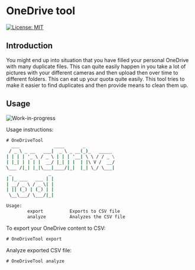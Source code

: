 # OneDrive tool
<!-- 
![CI](https://github.com/JanneMattila/onedrive-cleaner/workflows/CI/badge.svg?branch=master)
-->

[![License: MIT](https://img.shields.io/badge/License-MIT-yellow.svg)](https://opensource.org/licenses/MIT)


## Introduction

You might end up into situation that you have filled your
personal OneDrive with many duplicate files. This can
quite easily happen in you take a lot of pictures with
your different cameras and then upload then over time
to different folders. This can eat up your quota quite
easily. This tool tries to make it easier to find duplicates
and then provide means to clean them up.

## Usage

![Work-in-progress](https://img.shields.io/badge/warning-work%20in%20progress-red)

Usage instructions:

```cmd
# OneDriveTool
  ___             ____       _
 / _ \ _ __   ___|  _ \ _ __(_)_   _____
| | | | '_ \ / _ \ | | | '__| \ \ / / _ \
| |_| | | | |  __/ |_| | |  | |\ V /  __/
\___ /|_| |_|\___|____/|_|  |_| \_/ \___|
 _              _
| |_ ___   ___ | |
| __/ _ \ / _ \| |
| || (_) | (_) | |
 \__\___/ \___/|_|

Usage:
        export          Exports to CSV file
        analyze         Analyzes the CSV file
```

To export your OneDrive content to CSV:

```cmd
# OneDriveTool export
```

Analyze exported CSV file:

```cmd
# OneDriveTool analyze
```

